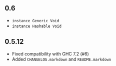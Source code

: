 0.6
---
* `instance Generic Void`
* `instance Hashable Void`

0.5.12
------
* Fixed compatibility with GHC 7.2 (#6)
* Added `CHANGELOG.markdown` and `README.markdown`
